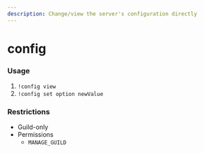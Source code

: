 ```yaml
---
description: Change/view the server's configuration directly
---
```


# config

### Usage
1. `!config view`
2. `!config set option newValue`

### Restrictions
- Guild-only
- Permissions
    - `MANAGE_GUILD`